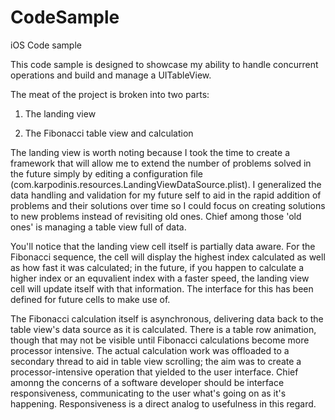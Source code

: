 CodeSample
==========

iOS Code sample

This code sample is designed to showcase my ability to handle concurrent operations and build and manage a UITableView.

The meat of the project is broken into two parts:

1) The landing view

2) The Fibonacci table view and calculation

The landing view is worth noting because I took the time to create a framework that will allow me to extend the number of problems solved in the future simply by editing a configuration file (com.karpodinis.resources.LandingViewDataSource.plist).  I generalized the data handling and validation for my future self to aid in the rapid addition of problems and their solutions over time so I could focus on creating solutions to new problems instead of revisiting old ones.  Chief among those 'old ones' is managing a table view full of data.

You'll notice that the landing view cell itself is partially data aware.  For the Fibonacci sequence, the cell will display the highest index calculated as well as how fast it was calculated; in the future, if you happen to calculate a higher index or an equvalient index with a faster speed, the landing view cell will update itself with that information.  The interface for this has been defined for future cells to make use of.

The Fibonacci calculation itself is asynchronous, delivering data back to the table view's data source as it is calculated.  There is a table row animation, though that may not be visible until Fibonacci calculations become more processor intensive.  The actual calculation work was offloaded to a secondary thread to aid in table view scrolling; the aim was to create a processor-intensive operation that yielded to the user interface.  Chief amonng the concerns of a software developer should be interface responsiveness, communicating to the user what's going on as it's happening.  Responsiveness is a direct analog to usefulness in this regard.
